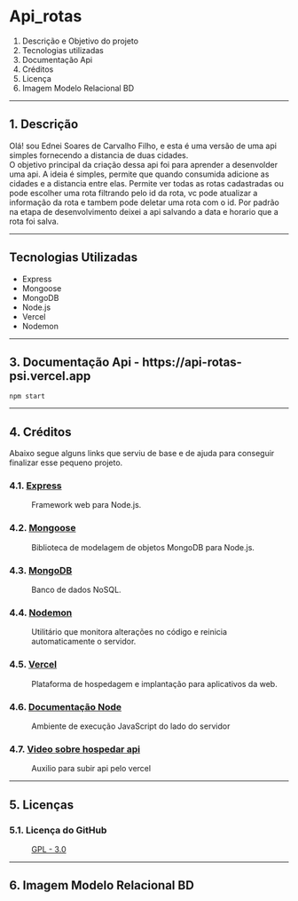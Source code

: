 # Api_rotas

1. Descrição e Objetivo do projeto
2. Tecnologias utilizadas
3. Documentação Api
4. Créditos
5. Licença
6. Imagem Modelo Relacional BD

<hr>

<h2>1. Descrição </h2>
<p>Olá! sou Ednei Soares de Carvalho Filho, e esta é uma versão de uma api simples fornecendo a distancia de duas cidades. <br>
O objetivo principal da criação dessa api foi para aprender a desenvolder uma api. A ideia é simples, permite que quando consumida adicione as cidades e a distancia entre elas. Permite ver todas as rotas cadastradas ou pode escolher uma rota filtrando pelo id da rota, vc pode atualizar a informação da rota e tambem pode deletar uma rota com o id.
Por padrão na etapa de desenvolvimento deixei a api salvando a data e horario que a rota foi salva.</p>

<hr>

## Tecnologias Utilizadas

- Express
- Mongoose
- MongoDB
- Node.js
- Vercel
- Nodemon


<hr>

<h2>3. Documentação Api - https://api-rotas-psi.vercel.app </h2>


~~~
npm start
~~~

<hr>


<h2>4. Créditos</h2>
<p>Abaixo segue alguns links que serviu de base e de ajuda para conseguir finalizar esse pequeno projeto.</p>
<dl>
  <dt><h3>4.1. <a href="https://expressjs.com/">Express</a></h3></dt>
  <dd>Framework web para Node.js.</dd>
  
  <dt><h3>4.2. <a href="https://mongoosejs.com/">Mongoose</a></h3></dt>
  <dd>Biblioteca de modelagem de objetos MongoDB para Node.js.</dd>
  
  <dt><h3>4.3. <a href="https://www.mongodb.com/">MongoDB</a></h3></dt>
  <dd>Banco de dados NoSQL.</dd>
  
  <dt><h3>4.4. <a href="https://nodemon.io/">Nodemon</a></h3></dt>
  <dd>Utilitário que monitora alterações no código e reinicia automaticamente o servidor.</dd>
  
  <dt><h3>4.5. <a href="https://vercel.com/">Vercel</a></h3></dt>
  <dd>Plataforma de hospedagem e implantação para aplicativos da web.</dd>

  <dt><h3>4.6. <a href="https://nodejs.org/pt-br/docs/"> Documentação Node</a></h3></dt>
  <dd>Ambiente de execução JavaScript do lado do servidor</dd>

  <dt><h3>4.7. <a href="https://nodejs.org/pt-br/docs/](https://www.youtube.com/embed/FZiza5N6BQU?si=a5qyKoYQxYKYsK63)"> Video sobre hospedar api</a></h3></dt>
  <dd>Auxilio para subir api pelo vercel</dd>
</dl>

      
<hr>

<h2>5. Licenças</h2>
<dl>
   
  <dt><h3>5.1. Licença do GitHub</h3></dt>
    <dd><a href="https://github.com/ednsoares/Atividade-07/blob/main/LICENSE">GPL - 3.0</a></dd>
</dl>

<hr>
<h2>6. Imagem Modelo Relacional BD</h2>




